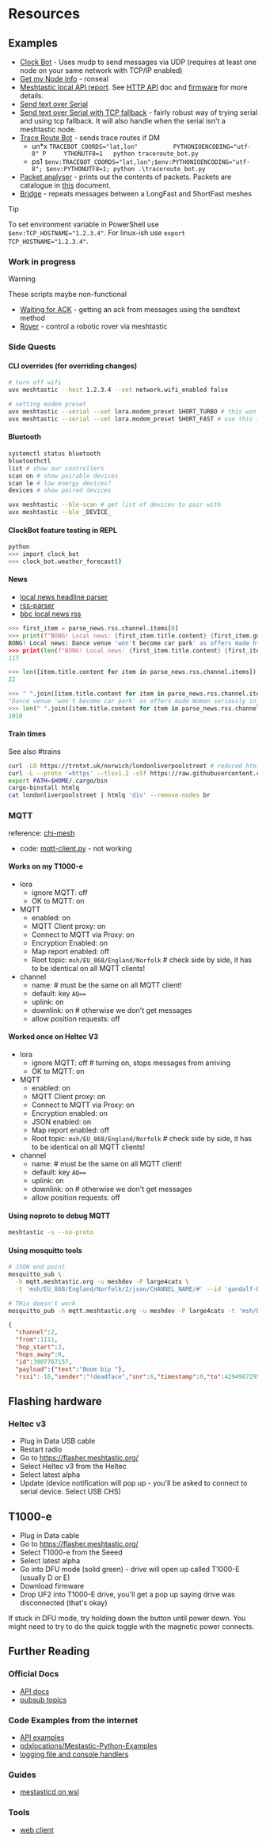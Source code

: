 # Resources

## Examples

- [Clock Bot](./clock_bot.py) - Uses mudp to send messages via UDP (requires at least one node on your same network with TCP/IP enabled)
- [Get my Node info](./get_my_node_info.py) - ronseal
- [Meshtastic local API report](./meshtastic_local_json_report.sh). See [HTTP API](https://meshtastic.org/docs/development/device/http-api/) doc and [firmware](https://github.com/meshtastic/firmware/blob/86af5f5252f408fce0fc1509e2430c98395c7d49/src/mesh/http/ContentHandler.cpp#L595) for more details.
- [Send text over Serial](./send_text_serial.py)
- [Send text over Serial with TCP fallback](./send_text_serial_with_tcp_fallback.py) - fairly robust way of trying serial and using tcp fallback. It will also handle when the serial isn't a meshtastic node.
- [Trace Route Bot](./traceroute_bot.py) - sends trace routes if DM
  - un*x `TRACEBOT_COORDS="lat,lon"          PYTHONIOENCODING="utf-8" P     YTHONUTF8=1   python traceroute_bot.py`
  - ps1 `$env:TRACEBOT_COORDS="lat,lon";$env:PYTHONIOENCODING="utf-8"; $env:PYTHONUTF8=1; python .\traceroute_bot.py`
- [Packet analyser](./packet_analyzer.py) - prints out the contents of packets. Packets are catalogue in [this](./packets.md) document.
- [Bridge](./bridge.py) - repeats messages between a LongFast and ShortFast meshes

> [!TIP]
> To set environment variable in PowerShell use `$env:TCP_HOSTNAME="1.2.3.4"`. For linux-ish use `export TCP_HOSTNAME="1.2.3.4"`.

### Work in progress

> [!WARNING]
> These scripts maybe non-functional

- [Waiting for ACK](./wip_waiting_for_ack.py) - getting an ack from messages using the sendtext method
- [Rover](./wip_rover.py) - control a robotic rover via meshtastic

### Side Quests

#### CLI overrides (for overriding changes)

```sh
# turn off wifi
uvx meshtastic --host 1.2.3.4 --set network.wifi_enabled false

# setting modem preset
uvx meshtastic --serial --set lora.modem_preset SHORT_TURBO # this won't work in EU_868
uvx meshtastic --serial --set lora.modem_preset SHORT_FAST # use this instead

```

#### Bluetooth

```sh
systemctl status bluetooth
bluetoothctl
list # show our controllers
scan on # show pairable devices
scan le # low energy devices?
devices # show paired devices

uvx meshtastic --ble-scan # get list of devices to pair with
uvx meshtastic --ble _DEVICE_
```

#### ClockBot feature testing in REPL

```sh
python
>>> import clock_bot
>>> clock_bot.weather_forecast()
```

#### News

- [local news headline parser](./wip_local_news.py)
- [rss-parser](https://dhvcc.github.io/rss-parser/)
- [bbc local news rss](https://feeds.bbci.co.uk/news/england/norfolk/rss.xml)

```py
>>> first_item = parse_news.rss.channel.items[0]
>>> print(f"BONG! Local news: {first_item.title.content} {first_item.guid.content}")
BONG! Local news: Dance venue 'won't become car park' as offers made https://www.bbc.com/news/articles/cj0y7jp5nrgo#0
>>> print(len(f"BONG! Local news: {first_item.title.content} {first_item.guid.content}"))
117

>>> len([item.title.content for item in parse_news.rss.channel.items])
22

>>> " ".join([item.title.content for item in parse_news.rss.channel.items])
"Dance venue 'won't become car park' as offers made Woman seriously injured in hit-and-run collision Swimmer, 23, who died had 'the biggest heart' Twins killed in holiday crash 'had special bond' 'Wonderful' ferry resumes crossings after repairs Hemp is star attraction at girls' football event Opening of £47m bypass hailed as 'historic day' Crews tackle forest fire close to A-road Motorcyclist in 50s dies following collision Library locks its doors when open due to anti-social incidents Social clubs warn locals to 'use it or lose it' Chinook crash victim 'would want answers', says sister Hemp grateful for 'special' Carrow Road moment Forson to miss Watford cup tie with hamstring injury Norwich squad still 'building relationships' - Wright Norwich have 'huge amount to do' - Manning The East Anglian rivalry from behind the mic Goreham celebrates 25 years of Canaries commentary ‘Transformational’ bypass now open What’s new at Norwich Castle? Farmwatch How will sale of Norwich Airport affect Norfolk?"
>>> len(" ".join([item.title.content for item in parse_news.rss.channel.items]))
1010
```

#### Train times

See also #trains

```sh
curl -LO https://trntxt.uk/norwich/londonliverpoolstreet # reduced html no JS (I think)
curl -L --proto '=https' --tlsv1.2 -sSf https://raw.githubusercontent.com/cargo-bins/cargo-binstall/main/install-from-binstall-release.sh | bash # cargobinstall
export PATH=$HOME/.cargo/bin
cargo-binstall htmlq
cat londonliverpoolstreet | htmlq 'div' --remove-nodes br
```

### MQTT

reference: [chi-mesh](https://chicagolandmesh.org/guides/mqtt/)

- code: [mqtt-client.py](https://github.com/pdxlocations/Meshtastic-Python-Examples/blob/main/MQTT/mqtt-client.py) - not working

#### Works on my T1000-e

- lora
  - ignore MQTT: off
  - OK to MQTT: on
- MQTT
  - enabled: on
  - MQTT Client proxy: on
  - Connect to MQTT via Proxy: on
  - Encryption Enabled: on
  - Map report enabled: off
  - Root topic: `msh/EU_868/England/Norfolk` # check side by side, it has to be identical on all MQTT clients!
- channel
  - name: # must be the same on all MQTT client!
  - default: key `AQ==`
  - uplink: on
  - downlink: on # otherwise we don't get messages
  - allow position requests: off

#### Worked once on Heltec V3

- lora
  - ignore MQTT: off # turning on, stops messages from arriving
  - OK to MQTT: on
- MQTT
  - enabled: on
  - MQTT Client proxy: on
  - Connect to MQTT via Proxy: on
  - Encryption enabled: on
  - JSON enabled: on
  - Map report enabled: off
  - Root topic: `msh/EU_868/England/Norfolk` # check side by side, it has to be identical on all MQTT clients!
- channel
  - name: # must be the same on all MQTT client!
  - default: key `AQ==`
  - uplink: on
  - downlink: on # otherwise we don't get messages
  - allow position requests: off

#### Using noproto to debug MQTT

```sh
meshtastic -s --no-proto
```

#### Using mosquitto tools

```sh
# JSON end point
mosquitto_sub \
  -h mqtt.meshtastic.org -u meshdev -P large4cats \
  -t 'msh/EU_868/England/Norfolk/2/json/CHANNEL_NAME/#' --id 'gandalf-boo'

# THis doesn't work
mosquitto_pub -h mqtt.meshtastic.org -u meshdev -P large4cats -t 'msh/EU_868/England/Norfolk/2/json/YOUR_CHANNEL' --id 'gandalf-boo' -m '{"channel":x,"from":xxx,"hop_start":x,"hops_away":x,"id":xxx,"payload":{"text":"you know it!"},"sender":"!deadface","timestamp":0,"to":xxx,"type":"text"}'

```

```json
{
  "channel":2,
  "from":1111,
  "hop_start":3,
  "hops_away":0,
  "id":3907767157,
  "payload":{"text":"Boom bip "},
  "rssi":-16,"sender":"!deadface","snr":6,"timestamp":0,"to":4294967295,"type":"text"}
```

## Flashing hardware

### Heltec v3

- Plug in Data USB cable
- Restart radio
- Go to https://flasher.meshtastic.org/
- Select Heltec v3 from the Heltec
- Select latest alpha
- Update (device notification will pop up - you'll be asked to connect to serial device. Select USB CHS) 

## T1000-e

- Plug in Data cable 
- Go to https://flasher.meshtastic.org/
- Select T1000-e from the Seeed
- Select latest alpha
- Go into DFU mode (solid green) - drive will open up called T1000-E (usually D or E)
- Download firmware
- Drop UF2 into T1000-E drive, you'll get a pop up saying drive was disconnected (that's okay)
 
 If stuck in DFU mode, try holding down the button until power down. You might need to try to do the quick toggle with the magnetic power connects.
 
## Further Reading

### Official Docs

- [API docs](https://python.meshtastic.org/index.html)
- [pubsub topics](https://python.meshtastic.org/#published-pubsub-topics)

### Code Examples from the internet

- [API examples](https://github.com/meshtastic/python/tree/master/examples)
- [pdxlocations/Mestastic-Python-Examples](https://github.com/pdxlocations/Meshtastic-Python-Examples/tree/main)
- [logging file and console handlers](https://stackoverflow.com/a/46098711)

### Guides

- [mestasticd on wsl](https://meshtastic.org/docs/development/reference/md_wsl/)

### Tools

- [web client](https://client.meshtastic.org/)
